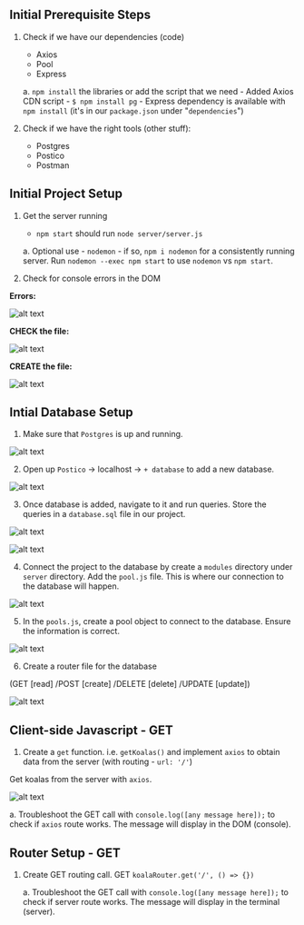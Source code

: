 ## Initial Prerequisite Steps

1. Check if we have our dependencies (code)

   - Axios
   - Pool
   - Express

   a. `npm install` the libraries or add the script that we need - Added Axios CDN script - `$ npm install pg` - Express dependency is available with `npm install` (it's in our `package.json` under "`dependencies`")

2. Check if we have the right tools (other stuff):
   - Postgres
   - Postico
   - Postman

## Initial Project Setup

1. Get the server running

   - `npm start` should run `node server/server.js`

   a. Optional use - `nodemon` - if so, `npm i nodemon` for a consistently running server. Run `nodemon --exec npm start` to use `nodemon` vs `npm start`.

2. Check for console errors in the DOM

**Errors:**

![alt text](./todo/image.png)

**CHECK the file:**

![alt text](./todo/image-1.png)

**CREATE the file:**

![alt text](./todo/image-2.png)

## Intial Database Setup

1. Make sure that `Postgres` is up and running.

![alt text](./todo/image-3.png)

2. Open up `Postico` -> localhost -> `+ database` to add a new database.

![alt text](./todo/image-4.png)

3. Once database is added, navigate to it and run queries. Store the queries in a `database.sql` file in our project.

![alt text](./todo/image-5.png)

![alt text](./todo/image-6.png)

4. Connect the project to the database by create a `modules` directory under `server` directory. Add the `pool.js` file. This is where our connection to the database will happen.

![alt text](./todo/image-7.png)

5. In the `pools.js`, create a pool object to connect to the database. Ensure the information is correct.

![alt text](./todo/image-8.png)

6. Create a router file for the database 

(GET [read] /POST [create] /DELETE [delete] /UPDATE [update])

![alt text](./todo/image-9.png)

## Client-side Javascript - GET
1. Create a `get` function. i.e. `getKoalas()` and implement `axios` to obtain data from the server (with routing - `url: '/'`)

Get koalas from the server with `axios`.

![alt text](./todo/image-10.png)

  a. Troubleshoot the GET call with `console.log([any message here]);` to check if `axios` route works. The message will display in the DOM (console).


## Router Setup - GET

1. Create GET routing call. 
   GET `koalaRouter.get('/', () => {})`

   a. Troubleshoot the GET call with `console.log([any message here]);` to check if server route works. The message will display in the terminal (server).